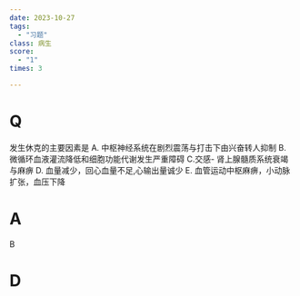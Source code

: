 ```yaml
---
date: 2023-10-27
tags:
  - "习题"
class: 病生
score:
  - "1"
times: 3

---
```



# Q
发生休克的主要因素是
A. 中枢神经系统在剧烈震荡与打击下由兴奋转人抑制
B. 微循环血液灌流降低和细胞功能代谢发生严重障碍
C.交感- 肾上腺髓质系统衰竭与麻痹
D. 血量减少，回心血量不足,心输出量诚少
E. 血管运动中枢麻痹，小动脉扩张，血压下降


# A
B





# D